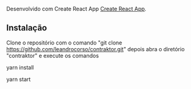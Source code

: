 Desenvolvido com Create React App [Create React App](https://github.com/facebook/create-react-app).

## Instalação

Clone o repositório com o comando "git clone https://github.com/leandrocorso/contraktor.git"
depois abra o diretório "contraktor" e execute os comandos

yarn install

yarn start
